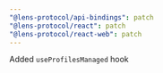 ```yaml
---
"@lens-protocol/api-bindings": patch
"@lens-protocol/react": patch
"@lens-protocol/react-web": patch
---
```


Added `useProfilesManaged` hook
